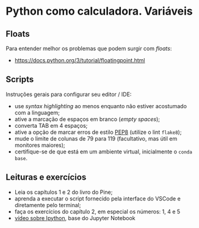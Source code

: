 # Python como calculadora. Variáveis

## Floats

Para entender melhor os problemas que podem surgir com *floats*:
- https://docs.python.org/3/tutorial/floatingpoint.html

## Scripts

Instruções gerais para configurar seu editor / IDE:

- use *syntax highlighting* ao menos enquanto não estiver acostumado com a linguagem;
- ative a marcação de espaços em branco (*empty spaces*);
- converta TAB em 4 espaços;
- ative a opção de marcar erros de estilo [PEP8](https://www.python.org/dev/peps/pep-0008/) (utilize o lint `flake8`);
- mude o limite de colunas de 79 para 119 (facultativo, mas útil em monitores maiores);
- certifique-se de que está em um ambiente virtual, inicialmente o `conda base`.

## Leituras e exercícios

- Leia os capítulos 1 e 2 do livro do Pine;
- aprenda a executar o script fornecido pela interface do VSCode e diretamente pelo terminal;
- faça os exercícios do capítulo 2, em especial os números: 1, 4 e 5
- [vídeo sobre Ipython](https://www.youtube.com/watch?v=PDxV01vxSOM), base do Jupyter Notebook
